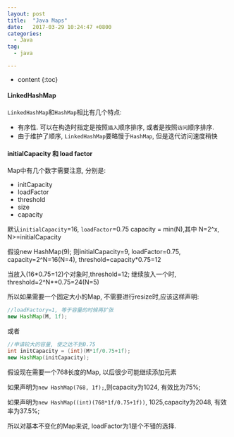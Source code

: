 ```yaml
---
layout: post
title:  "Java Maps"
date:   2017-03-29 10:24:47 +0800
categories:
  - Java
tag:
  - java

---
```


* content
{:toc}

#### LinkedHashMap
`LinkedHashMap`和`HashMap`相比有几个特点:
* 有序性. 可以在构造时指定是按照`插入`顺序排序, 或者是按照`访问`顺序排序.
* 由于维护了顺序, `LinkedHashMap`要略慢于`HashMap`, 但是迭代访问速度稍快

#### initialCapacity 和 load factor
Map中有几个数字需要注意, 分别是:
* initCapacity
* loadFactor
* threshold
* size
* capacity

默认`initialCapacity`=16, `loadFactor`=0.75
capacity = min(N),其中 N=2^x, N>=initialCapacity

假设new HashMap(9); 则initialCapacity=9, loadFactor=0.75, capacity=2^N=16(N=4),  threshold=capacity*0.75=12

当放入(16*0.75=12)个对象时,threshold=12;
继续放入一个时, threshold=2^N**0.75=24(N=5)

所以如果需要一个固定大小的Map, 不需要进行resize时,应该这样声明:
``` java
//loadFactory=1, 等于容量的时候再扩张
new HashMap(M, 1f);
```
或者
``` java
//申请较大的容量, 使之达不到0.75
int initCapacity = (int)(M*1f/0.75+1f);
new HashMap(initCapacity);
```

假设现在需要一个768长度的Map, 以后很少可能继续添加元素

如果声明为`new HashMap(768, 1f);`,则capacity为1024, 有效比为75%;

如果声明为`new HashMap((int)(768*1f/0.75+1f))`, 1025,capacity为2048, 有效率为37.5%;

所以对基本不变化的Map来说, loadFactor为1是个不错的选择.
